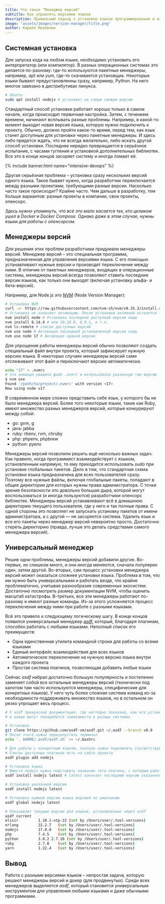 ```yaml
---
title: Что такое "Менеджер версий"
subtitle: Как управлять версиями языков
description: Правильный подход к установке языков программирования и их обновлению. Универсальный менеджер версий asdf.
image: "assets/images/version-manager/title.png"
author: Кирилл Мокевнин
---
```


## Системная установка

Для запуска кода на любом языке, необходимо установить его интерпретатор (или компилятор). В разных операционных системах это делается по-разному: где-то используются пакетные менеджеры, например, *apt* или *yum*, где-то скачивается установщик. Некоторые языки бывают предустановленны сразу, например, Python. На него многое завязано в дистрибутивах линукса.

```bash
# Ubuntu
sudo apt install nodejs # установит не самую свежую версию
```

Стандартный способ установки работает хорошо только в самом начале, когда происходит первичная настройка. Затем, с течением времени, начинают всплывать разные проблемы. Например, в какой-то момент выходит новая версия языка, которую нужно подключить к проекту. Обычно, должно пройти какое-то время, перед тем, как язык станет доступным для установки через пакетные менеджеры. И здесь либо придется ждать, что не всегда желательно, либо искать другой способ установки. Последнее нередко превращается в серьёзное испытание, с часами гугления и установкой дополнительных библиотек. Все это в конце концов засоряет систему и иногда ломает её.

{% include banner.html name="intensive-devops" %}

Другая серьёзная проблема – установка сразу нескольких версий одного языка. Такое бывает нужно, когда разработчик переключается между разными проектами, требующими разные версии. Насколько часто такое происходит? Крайне часто. Чем дальше в разработку, тем больше вариантов: разные проекты в компании, свои проекты, опенсорс.

*Здесь нужно упомянуть, что всё это мало касается тех, кто целиком ушел в Docker и Docker Compose. Однако даже в этом случае, нужны языки для работы с опенсорсом.*

## Менеджеры версий

Для решения этих проблем разработчики придумали менеджеры версий. Менеджер версий – это специальная программа, предназначенная для управления версиями языка. С его помощью устанавливают нужные версии и производят переключение между ними. В отличие от пакетных менеджеров, входящих в операционные системы, менеджеры версий всегда позволяют ставить последние версии языков, как только они выходят (включая установку альфа- и бета-версий).

Например, для Node.js это [NVM](https://github.com/nvm-sh/nvm) (Node Version Manager):

```bash
# Установка NVM
curl -o- https://raw.githubusercontent.com/nvm-sh/nvm/v0.35.3/install.sh | bash
# Установка не означает активацию. После установки активной останется та версия, что и была до установки
nvm install node # Установка последней доступной версии ноды
nvm install 6.14.4 # или 10.10.0, 8.9.1, и т.п.
nvm ls-remote # список доступных версий
nvm use node # Активация последней установленной версии ноды
nvm use node 17 # Активация нужной версии
```

Для упрощения работы менеджеры версий обычно позволяют создать специальный файл внутри проекта, который зафиксирует нужную версию языка. В некоторых случаях менеджеры версий сами отслеживают этот файл и переключают версию автоматически.

```bash
echo "17" > .nvmrc
# Эта команда увидела файл .nvmrc и использовала указанную там версию
$ nvm use
Found '/path/to/project/.nvmrc' with version <17>
Now using node v17
```

В современном мире сложно представить себе язык, у которого бы не было менеджера версий. Более того некоторые языки, такие как Ruby, имеют множество разных менеджеров версий, которые конкурируют между собой:

* go: gvm, g
* java: jabba
* ruby: rbenv, rvm, chruby
* php: phpenv, phpbrew
* python: pyenv

Менеджеры версий позволили решить ещё несколько важных задач. Как правило, когда программист взаимодействует с языком, установленным напрямую, то ему приходится использовать *sudo* при установке глобальных пакетов. Дело в том, что стандартная схема установки языка предназначена для всех пользователей сразу. Поэтому все нужные файлы, включая глобальные пакеты, попадают в общие директории для которых нужны права администратора. С точки зрения безопасности это довольно большая дыра, которой могут воспользоваться (и иногда пользуются) разработчики опенсорс библиотек. Менеджеры версий устанавливают всё в домашнюю директорию текущего пользователя, где у него и так полные права. С одной стороны это позволяет не запускать установку пакетов от имени администратора, а с другой — не засоряется система. Удалить язык и все его пакеты через менеджер версий невероятно просто. Достаточно стереть директорию (правда, лучше это делать средствами самого менеджера версий).

## Универсальный менеджер

Решив одни проблемы, менеджеры версий добавили другие. Во-первых, их слишком много, и они иногда меняются, сначала популярен один, затем другой. Во-вторых, сам процесс установки менеджера версий может оказаться сложнее установки языка. Проблема в том, что им нужно быть универсальными и работать везде, что крайне проблематично, учитывая разнообразие современных экосистем. Достаточно посмотреть размер документации NVM, чтобы оценить масштаб катастрофы. В-третьих, все эти менеджеры работают по-разному и имеют разные команды. Из-за этого усложняется процесс переключения между ними при работе с разными языками.

Всё это привело к следующему логическому шагу. В конце концов появился универсальный менеджер [asdf](https://asdf-vm.com/), который, благодаря плагинам, способен работать с любыми языками. Неполный список его преимуществ:

* Одна единственная утилита командной строки для работы со всеми языками
* Единый интерфейс взаимодействия для всех языков
* Автоматическое переключение на нужную версию языка внутри каждого проекта
* Простая система плагинов, позволяющая добавить любые языки

Сейчас *asdf* набрал достаточно большую популярность и постепенно заменяет собой все остальные менеджеры версий (технически под капотом там часто используются менеджеры, специфические для конкретных языков). У него чуть более сложная система команд из-за необходимости поддерживать множество языков, но в остальном он резко упрощает весь процесс.

```bash
# У asdf прекрасная документация, где наглядно показано, как его установить,
# и какие могут понадобится зависимости в разных системах

# Установка
git clone https://github.com/asdf-vm/asdf.git ~/.asdf --branch v0.9
# После этого нужно перезапустить терминал
echo '. $HOME/.asdf/asdf.sh' >> ~/.bashrc

# Для работы с конкретным языком, сначала нужно подключить соответствующий плагин
# Список доступных плагинов есть на сайте проекта
asdf plugin add nodejs

# Установка языка
# Вместо nodejs нужно подставить название того плагина, с которым работаем
asdf install nodejs latest # latest означает последнюю версию указанного языка

# Установка указанной версии
asdf install nodejs latest

# Установка нужной версии языка версией по умолчанию
asdf global nodejs latest

# Показывает текущие версии для языков, установленных через asdf
asdf current
elixir         1.10.1-otp-22 (set by /Users/user/.tool-versions)
erlang         22.2.7   (set by /Users/user/.tool-versions)
nodejs         17.0.0   (set by /Users/user/.tool-versions)
php            7.4.5    (set by /Users/user/.tool-versions)
python         3.8.2 2.7.16 (set by /Users/user/.tool-versions)
ruby           2.7.0    (set by /Users/user/.tool-versions)
yarn           1.22.4   (set by /Users/user/.tool-versions)
```

## Вывод

Работа с разными версиями языков – непростая задача, которую решают менеджеры версий и докер (для продвинутых). Среди всех менеджеров выделяется *asdf*, который становится универсальным инструментом для управления любыми языками и даже обычными программами.

